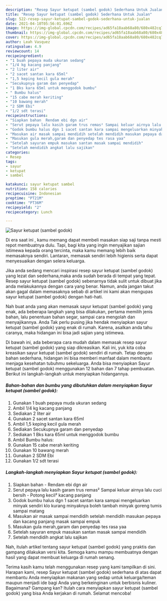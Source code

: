 ```yaml
---
description: "Resep Sayur ketupat (sambel godok) Sederhana Untuk Jualan"
title: "Resep Sayur ketupat (sambel godok) Sederhana Untuk Jualan"
slug: 522-resep-sayur-ketupat-sambel-godok-sederhana-untuk-jualan
date: 2021-04-10T05:56:01.696Z
image: https://img-global.cpcdn.com/recipes/ad65fa18aab68a80/680x482cq70/sayur-ketupat-sambel-godok-foto-resep-utama.jpg
thumbnail: https://img-global.cpcdn.com/recipes/ad65fa18aab68a80/680x482cq70/sayur-ketupat-sambel-godok-foto-resep-utama.jpg
cover: https://img-global.cpcdn.com/recipes/ad65fa18aab68a80/680x482cq70/sayur-ketupat-sambel-godok-foto-resep-utama.jpg
author: Leah Vasquez
ratingvalue: 4.9
reviewcount: 14
recipeingredient:
- "1 buah pepaya muda ukuran sedang"
- "1/4 kg kacang panjang"
- "2 liter air"
- "2 sacet santan kara 65ml"
- "1,5 keping kecil gula merah"
- "Secukupnya garam dan penyedap"
- "1 Bks kara 65ml untuk menggodok bumbu"
- " Bumbu halus"
- "15 cabe merah keriting"
- "10 bawang merah"
- "2 SDM Ebi"
- "1/2 sdt terasi"
recipeinstructions:
- "Siapkan bahan  Rendam ebi dgn air"
- "Serut pepaya lalu kasih garam trus remas² Sampai keluar airnya lalu cuci bersih Potong kecil² kacang panjang"
- "Godok bumbu halus dgn 1 sacet santan kara sampai mengeluarkan minyak sendiri klo kurang minyaknya boleh tambah minyak goreng tumis sampai matang"
- "Masukan air masak sampai mendidih setelah mendidih masukan pepaya dan kacang panjang masak sampai empuk"
- "Masukan gula merah,garam dan penyedap tes rasa yaa"
- "Setelah sayuran empuk masukan santan masak sampai mendidih"
- "Setelah mendidih angkat lalu sajikan"
categories:
- Resep
tags:
- sayur
- ketupat
- sambel

katakunci: sayur ketupat sambel 
nutrition: 158 calories
recipecuisine: Indonesian
preptime: "PT21M"
cooktime: "PT36M"
recipeyield: "2"
recipecategory: Lunch

---
```



![Sayur ketupat (sambel godok)](https://img-global.cpcdn.com/recipes/ad65fa18aab68a80/680x482cq70/sayur-ketupat-sambel-godok-foto-resep-utama.jpg)

Di era  saat ini , kamu memang dapat membeli masakan siap saji tanpa mesti repot membuatnya dulu. Tapi, bagi kita yang ingin menyajikan sajian istimewa kepada orang tercinta, maka kamu memang lebih baik memasaknya sendiri. Lantaran, memasak sendiri lebih higienis serta dapat menyesuaikan dengan selera keluarga.

Jika anda sedang mencari inspirasi resep sayur ketupat (sambel godok) yang lezat dan sederhana,maka anda sudah berada di tempat yang tepat. Resep sayur ketupat (sambel godok)  sebenarnya tidak sulit untuk dibuat jika anda melakukannya dengan cara yang benar. Namun, anda jangan takut akan gagal dalam memasaknya 
sebab di artikel ini kami akan mengupas sayur ketupat (sambel godok) dengan hati-hati.  



Nah buat anda yang akan memasak sayur ketupat (sambel godok) yang enak, ada beberapa langkah yang bisa dilakukan, pertama memilih jenis bahan, lalu penentuan bahan segar, sampai cara mengolah dan menyajikannya. Anda Tak perlu pusing jika hendak menyiapkan sayur ketupat (sambel godok) yang enak di rumah. Karena, asalkan anda  tahu caranya, maka hidangan ini bisa jadi sajian yang istimewa.

Di bawah ini, ada beberapa cara mudah dalam memasak resep sayur ketupat (sambel godok) yang siap dikreasikan. Kali ini, yuk kita coba kreasikan sayur ketupat (sambel godok) sendiri di rumah. Tetap dengan bahan sederhana, hidangan ini bisa memberi manfaat dalam membantu menjaga kesehatan tubuhmu sekeluarga. Anda bisa menyiapkan Sayur ketupat (sambel godok) menggunakan 12 bahan dan 7 tahap pembuatan. Berikut ini langkah-langkah untuk menyiapkan hidangannya.

<!--inarticleads1-->

##### Bahan-bahan dan bumbu yang dibutuhkan dalam menyiapkan Sayur ketupat (sambel godok):

1. Gunakan 1 buah pepaya muda ukuran sedang
1. Ambil 1/4 kg kacang panjang
1. Sediakan 2 liter air
1. Gunakan 2 sacet santan kara 65ml
1. Ambil 1,5 keping kecil gula merah
1. Sediakan Secukupnya garam dan penyedap
1. Sediakan 1 Bks kara 65ml untuk menggodok bumbu
1. Ambil  Bumbu halus:
1. Gunakan 15 cabe merah keriting
1. Gunakan 10 bawang merah
1. Gunakan 2 SDM Ebi
1. Gunakan 1/2 sdt terasi




<!--inarticleads2-->

##### Langkah-langkah menyiapkan Sayur ketupat (sambel godok):

1. Siapkan bahan  - Rendam ebi dgn air
1. Serut pepaya lalu kasih garam trus remas² Sampai keluar airnya lalu cuci bersih - Potong kecil² kacang panjang
1. Godok bumbu halus dgn 1 sacet santan kara sampai mengeluarkan minyak sendiri klo kurang minyaknya boleh tambah minyak goreng tumis sampai matang
1. Masukan air masak sampai mendidih setelah mendidih masukan pepaya dan kacang panjang masak sampai empuk
1. Masukan gula merah,garam dan penyedap tes rasa yaa
1. Setelah sayuran empuk masukan santan masak sampai mendidih
1. Setelah mendidih angkat lalu sajikan




Nah, itulah artikel tentang  sayur ketupat (sambel godok)  yang praktis dan gampang dilakukan versi kita. Semoga kamu mampu membuatnya dengan hasil yang dapat membuat keluarga di rumah senang. 

Terima kasih kamu telah menggunakan resep yang kami tampilkan di sini. Harapan kami, resep  Sayur ketupat (sambel godok) sederhana di atas dapat membantu Anda menyiapkan makanan yang sedap untuk keluarga/teman maupun menjadi ide bagi Anda yang berkeinginan untuk berbisnis kuliner. Bagaimana? Gampang kan? Itulah cara menyiapkan sayur ketupat (sambel godok) yang bisa Anda kerjakan di rumah. Selamat mencoba!

